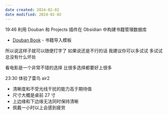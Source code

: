 ```yaml
---
date created: 2024-02-02
date modified: 2024-02-02
---
```

19:46
利用 Douban 和 Projects 插件在 Obsidian 中构建书籍管理数据库
+ [Douban Book](Douban%20Book.md) - 书籍导入模板

所以说这样子就可以随便打字了
如果说还是不行的话 我建议你可以多试试 多试试总没有什么坏处

看电影是一个非常不错的选择 比很多选择都要好上很多

23:30
体验了雷鸟 air2
+ 清晰度和不受光线干扰的能力高于期待值
+ 尺寸大概是桌前 27 寸
+ 上边缘和下边缘无法同时保持清晰
+ 佩戴一小时以上会感到疲劳

